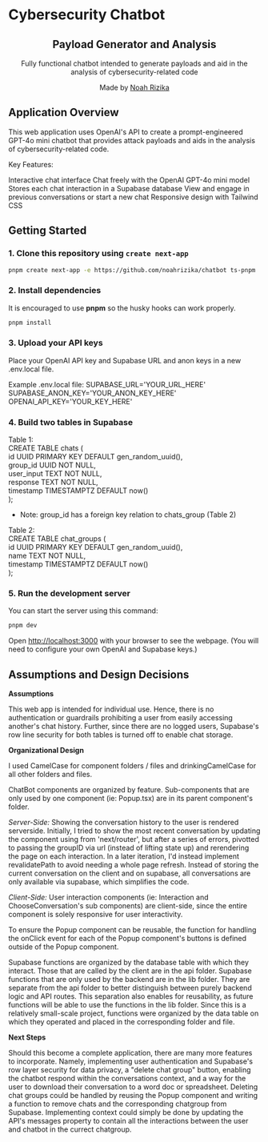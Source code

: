 # Cybersecurity Chatbot

<div align="center">
  <h2>Payload Generator and Analysis</h2>
  <p>Fully functional chatbot intended to generate payloads and aid in the analysis of cybersecurity-related code</p>
  <p>Made by <a href="https://noahrizika.github.io/">Noah Rizika</a></p>
</div>

## Application Overview

This web application uses OpenAI's API to create a prompt-engineered GPT-4o mini chatbot that provides attack payloads and aids in the analysis of cybersecurity-related code.

Key Features:

Interactive chat interface
Chat freely with the OpenAI GPT-4o mini model
Stores each chat interaction in a Supabase database
View and engage in previous conversations or start a new chat
Responsive design with Tailwind CSS

## Getting Started

### 1. Clone this repository using `create next-app`

```bash
pnpm create next-app -e https://github.com/noahrizika/chatbot ts-pnpm
```

### 2. Install dependencies

It is encouraged to use **pnpm** so the husky hooks can work properly.

```bash
pnpm install
```

### 3. Upload your API keys

Place your OpenAI API key and Supabase URL and anon keys in a new .env.local file.

Example .env.local file:
SUPABASE_URL='YOUR_URL_HERE'
SUPABASE_ANON_KEY='YOUR_ANON_KEY_HERE'
OPENAI_API_KEY='YOUR_KEY_HERE'

### 4. Build two tables in Supabase

Table 1:  
CREATE TABLE chats (  
id UUID PRIMARY KEY DEFAULT gen_random_uuid(),  
group_id UUID NOT NULL,  
user_input TEXT NOT NULL,  
response TEXT NOT NULL,  
timestamp TIMESTAMPTZ DEFAULT now()  
);

- Note: group_id has a foreign key relation to chats_group (Table 2)

Table 2:  
CREATE TABLE chat_groups (  
id UUID PRIMARY KEY DEFAULT gen_random_uuid(),  
name TEXT NOT NULL,  
timestamp TIMESTAMPTZ DEFAULT now()  
);

### 5. Run the development server

You can start the server using this command:

```bash
pnpm dev
```

Open [http://localhost:3000](http://localhost:3000) with your browser to see the webpage. (You will need to configure your own OpenAI and Supabase keys.)

## Assumptions and Design Decisions

**Assumptions**

This web app is intended for individual use. Hence, there is no authentication or guardrails prohibiting a user from easily accessing another's chat history. Further, since there are no logged users, Supabase's row line security for both tables is turned off to enable chat storage.

**Organizational Design**

I used CamelCase for component folders / files and drinkingCamelCase for all other folders and files.

ChatBot components are organized by feature. Sub-components that are only used by one component (ie: Popup.tsx) are in its parent component's folder.

*Server-Side:*
Showing the conversation history to the user is rendered serverside. Initially, I tried to show the most recent conversation by updating the component using from 'next/router', but after a series of errors, pivotted to passing the groupID via url (instead of lifting state up) and rerendering the page on each interaction. In a later iteration, I'd instead implement revalidatePath to avoid needing a whole page refresh.
Instead of storing the current conversation on the client and on supabase, all conversations are only available via supabase, which simplifies the code.

*Client-Side:*
User interaction components (ie: Interaction and ChooseConversation's sub components) are client-side, since the entire component is solely responsive for user interactivity.

To ensure the Popup component can be reusable, the function for handling the onClick event for each of the Popup component's buttons is defined outside of the Popup component.

Supabase functions are organized by the database table with which they interact. Those that are called by the client are in the api folder. Supabase functions that are only used by the backend are in the lib folder. They are separate from the api folder to better distinguish between purely backend logic and API routes. This separation also enables for reusability, as future functions will be able to use the functions in the lib folder. Since this is a relatively small-scale project, functions were organized by the data table on which they operated and placed in the corresponding folder and file.

**Next Steps**

Should this become a complete application, there are many more features to incorporate. Namely, implementing user authentication and Supabase's row layer security for data privacy, a "delete chat group" button, enabling the chatbot respond within the conversations context, and a way for the user to download their conversation to a word doc or spreadsheet. Deleting chat groups could be handled by reusing the Popup component and writing a function to remove chats and the corresponding chatgroup from Supabase. Implementing context could simply be done by updating the API's messages property to contain all the interactions between the user and chatbot in the currect chatgroup.
